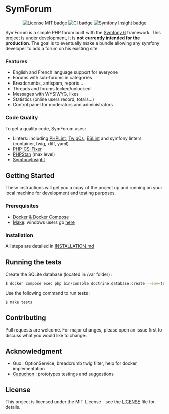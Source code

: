 # SymForum
<p align="center">
<a href="https://opensource.org/licenses/MIT"><img alt="License MIT badge" src="https://img.shields.io/badge/License-MIT-yellow.svg"></a>
<a href="https://github.com/DuboisS/SymForum/actions"><img alt="CI badge" src="https://github.com/DuboisS/SymForum/workflows/CI/badge.svg"></a>
<a href="https://insight.symfony.com/projects/39b38022-6788-4113-a277-3fec71115743"><img alt="Symfony Insight badge" src="https://insight.symfony.com/projects/39b38022-6788-4113-a277-3fec71115743/mini.svg"></a>
</p>

SymForum is a simple PHP forum built with the [Symfony 6](https://symfony.com/) framework.
This project is under development, it is **not currently intended for the production**.
The goal is to eventually make a bundle allowing any symfony developer to add a forum on his existing site.

### Features
- English and French language support for everyone
- Forums with sub-forums in categories
- Breadcrumbs, antispam, reports...
- Threads and forums locked/unlocked
- Messages with WYSIWYG, likes
- Statistics (online users record, totals...)
- Control panel for moderators and administrators

### Code Quality
To get a quality code, SymForum uses:
- Linters: including [PHPLint](https://github.com/php-parallel-lint/PHP-Parallel-Lint), [TwigCs](https://github.com/friendsoftwig/twigcs), [ESLint](https://eslint.org/) and symfony linters (container, twig, xliff, yaml)
- [PHP-CS-Fixer](https://github.com/FriendsOfPHP/PHP-CS-Fixer)
- [PHPStan](https://github.com/phpstan/phpstan) (max level)
- [SymfonyInsight](https://insight.symfony.com/)

## Getting Started
These instructions will get you a copy of the project up and running on your local machine for development and testing purposes.

### Prerequisites
- [Docker & Docker Compose](https://www.docker.com/get-started)
- [Make](https://www.gnu.org/software/make/): windows users go [here](http://gnuwin32.sourceforge.net/packages/make.htm)


### Installation
All steps are detailed in [INSTALLATION.md](INSTALLATION.md)


## Running the tests
Create the SQLite database (located in /var folder) :
```sh
$ docker compose exec php bin/console doctrine:database:create --env=test
```

Use the following command to run tests :
```sh
$ make tests
```


## Contributing
Pull requests are welcome. For major changes, please open an issue first to discuss what you would like to change.

## Acknowledgment
- Gux : OptionService, breadcrumb twig filter, help for docker implementation
- [Capuchon](https://github.com/rampinflorian) : prototypes testings and suggestions

## License
This project is licensed under the MIT License - see the [LICENSE](LICENSE) file for details.
